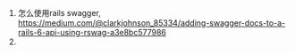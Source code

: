 1. 怎么使用rails swagger, https://medium.com/@clarkjohnson_85334/adding-swagger-docs-to-a-rails-6-api-using-rswag-a3e8bc577986
1. 